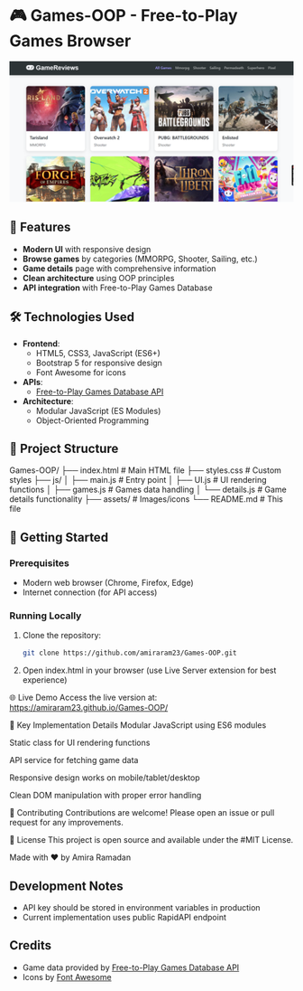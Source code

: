 # 🎮 Games-OOP - Free-to-Play Games Browser

![GameOOP Website Screenshot](./screenshot.png)

## 🌟 Features

- **Modern UI** with responsive design
- **Browse games** by categories (MMORPG, Shooter, Sailing, etc.)
- **Game details** page with comprehensive information
- **Clean architecture** using OOP principles
- **API integration** with Free-to-Play Games Database

## 🛠️ Technologies Used

- **Frontend**: 
  - HTML5, CSS3, JavaScript (ES6+)
  - Bootstrap 5 for responsive design
  - Font Awesome for icons
- **APIs**:
  - [Free-to-Play Games Database API](https://rapidapi.com/digiwalls/api/free-to-play-games-database)
- **Architecture**:
  - Modular JavaScript (ES Modules)
  - Object-Oriented Programming

## 📂 Project Structure
Games-OOP/
├── index.html # Main HTML file
├── styles.css # Custom styles
├── js/
│ ├── main.js # Entry point
│ ├── UI.js # UI rendering functions
│ ├── games.js # Games data handling
│ └── details.js # Game details functionality
├── assets/ # Images/icons
└── README.md # This file

## 🚀 Getting Started

### Prerequisites
- Modern web browser (Chrome, Firefox, Edge)
- Internet connection (for API access)

### Running Locally
1. Clone the repository:
   ```bash
   git clone https://github.com/amiraram23/Games-OOP.git

2. Open index.html in your browser (use Live Server extension for best experience)

🌐 Live Demo
Access the live version at:
https://amiraram23.github.io/Games-OOP/

📝 Key Implementation Details
Modular JavaScript using ES6 modules

Static class for UI rendering functions

API service for fetching game data

Responsive design works on mobile/tablet/desktop

Clean DOM manipulation with proper error handling

🤝 Contributing
Contributions are welcome! Please open an issue or pull request for any improvements.

📜 License
This project is open source and available under the #MIT License.

Made with ❤️ by Amira Ramadan

## Development Notes
- API key should be stored in environment variables in production
- Current implementation uses public RapidAPI endpoint

## Credits
- Game data provided by [Free-to-Play Games Database API](https://rapidapi.com/digiwalls/api/free-to-play-games-database)
- Icons by [Font Awesome](https://fontawesome.com)

